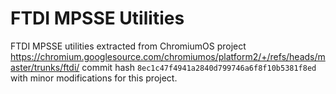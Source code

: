 # FTDI MPSSE Utilities

FTDI MPSSE utilities extracted from ChromiumOS project
https://chromium.googlesource.com/chromiumos/platform2/+/refs/heads/master/trunks/ftdi/
commit hash `8ec1c47f4941a2840d799746a6f8f10b5381f8ed` with minor modifications
for this project.
